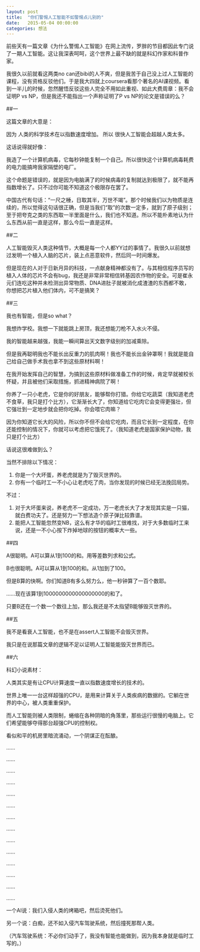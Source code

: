 ```yaml
---
layout: post
title:  "你们警惕人工智能不如警惕点儿别的"
date:   2015-05-04 00:00:00
categories: 想法
---
```


前些天有一篇文章《为什么警惕人工智能》在网上流传，罗胖的节目都因此专门说了一期人工智能。这让我深表呵呵，这个世界上最不缺的就是科幻作家和科普作家。

我很久以前就看这两类no can还bibi的人不爽，但是我苦于自己没上过人工智能的课程，没有资格反驳他们。于是我大四就上coursera看那个著名的AI课视频。看到一半儿的时候，忽然醒悟反驳这些人完全不用如此重视、如此大费周章：我不会证明P vs NP，但是我还不能指出一个声称证明了P vs NP的论文是错误的么？

##一

这篇文章的大意是：

因为
人类的科学技术在以指数速度增加。
所以
很快人工智能会超越人类太多。

这话说得就好像：

我造了一个计算机病毒，它每秒钟能复制一个自己。所以很快这个计算机病毒耗费的电力能搞垮我家隔壁的电厂。

这个命题是错误的，就是因为电脑满了的时候病毒的复制就达到极限了，就不能再指数增长了。只不过你可能不知道这个极限存在罢了。

中国古代有句话：“一尺之棰，日取其半，万世不竭”。那个时候我们以为物质是连续的，所以觉得这句话很正确，但是当我们“取”的次数一定多，就到了原子级别；至于把夸克之类的东西取一半里面是什么，我们也不知道。所以不能朴素地认为什么东西从前一直是这样，那么今后一直是这样。

##二

人工智能毁灭人类这种情节，大概是每一个人都YY过的事情了。我很久以前就想过发明一个植入人脑的芯片，装上点恶意软件，然后同一时间爆发。

但是现在的人对于日新月异的科技，一点献身精神都没有了。与其相信程序员写的植入人体的芯片不会有bug，我还是非常非常相信转基因农作物的安全。可是崔永元们连吃这种并未检测出异常物质、DNA进肚子就被消化成渣渣的东西都不敢，你想把芯片植入他们体内，可不是搞笑？

##三

我也有智能，但是so what？

我想炸学校。我想一下就能跳上房顶，我还想能刀枪不入水火不侵。

我的智能越来越强，我能一瞬间算出天文数字级别的加减乘除。

但是我再聪明我也不能长出反重力的肌肉啊！我也不能长出金钟罩啊！我就是能自己给自己做手术我也拿不到这些原材料啊！

在我开始发挥自己的智慧，为搞到这些原材料做准备工作的时候，肯定早就被校长怀疑，并且被他们采取措施，抓进精神病院了啊！

你养了一只小老虎，它是你的好朋友，能够帮你打猎。你给它吃蔬菜（我知道老虎不食草，我只是打个比方），它渐渐长大了，你知道给它吃肉它会变得更强壮，但它强壮到一定地步就会把你吃掉。你会喂它肉嘛？

因为你知道它长大的风险，所以你不但不会给它吃肉，而且它长到一定程度，在你还能控制的情况下，你就可以考虑把它饿死了。（我知道老虎是国家保护动物，我只是打个比方）

话说这很难做到么？

当然不排除以下情况：
1. 你是一个大坏蛋，养老虎就是为了毁灭世界的。
2. 你有一个临时工一不小心让老虎吃了肉，当你发现的时候已经无法挽回局势。

不过：
1. 对于大坏蛋来说，养老虎不一定成功，万一老虎长大了才发现其实是一只猫，就白费功夫了。还是努力一下想法造个原子弹比较靠谱。
2. 能把人工智能忽然变NB，这么有才华的临时工很难找，对于大多数临时工来说，还是一不小心按下炸掉地球的按钮的概率大一些。


##四

A很聪明。A可以算从1到100的和。用等差数列求和公式。

B也很聪明。A可以算从1到100的和。从1加到了100。

但是B算的快啊。你们知道B有多么努力么，他一秒钟算了一百个数耶。

……现在该算1到1000000000000000000的和了。

只要B还在一个数一个数往上加，那么我还是不太指望B能够毁灭世界的。

##五

我不是看衰人工智能，也不是在assert人工智能不会毁灭世界。

我只是在说那篇文章的逻辑不足以证明人工智能能毁灭世界而已。

##六

科幻小说素材：

人类其实是有让CPU计算速度一直以指数速度增长的技术的。

世界上唯一一台这样超强的CPU，是用来计算关于人类疾病的数据的。它躺在世界的中心，被人类重重保护。

而人工智能则被人类限制，蜷缩在各种阴暗的角落里，那些运行很慢的电脑上。它们希望能够夺得那台超强CPU的控制权。

看似和平的机房里暗流涌动，一个阴谋正在酝酿。

……

……

……

……

……

……

……

……

……

……

……

……

……

……

一个AI说：我们入侵人类的烤箱吧，然后烫死他们。

另一个说：白痴，还不如入侵汽车驾驶系统，然后撞死那帮人类。

（汽车驾驶系统：不必你们动手了，我没有智能也能做到，因为我本身就是临时工写的。）
